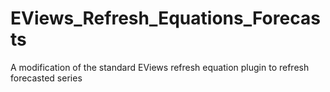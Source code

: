 EViews_Refresh_Equations_Forecasts
==================================

A modification of the standard EViews refresh equation plugin to refresh forecasted series
